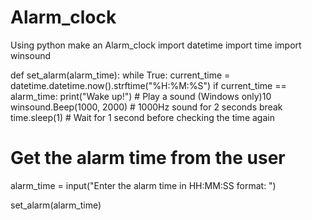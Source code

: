 # Alarm_clock
Using python make an Alarm_clock
import datetime
import time
import winsound

def set_alarm(alarm_time):
    while True:
        current_time = datetime.datetime.now().strftime("%H:%M:%S")
        if current_time == alarm_time:
            print("Wake up!")
            # Play a sound (Windows only)10
            winsound.Beep(1000, 2000)  # 1000Hz sound for 2 seconds
            break
        time.sleep(1)  # Wait for 1 second before checking the time again

# Get the alarm time from the user
alarm_time = input("Enter the alarm time in HH:MM:SS format: ")

set_alarm(alarm_time)
